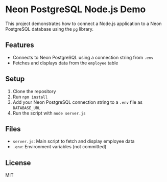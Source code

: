 # Neon PostgreSQL Node.js Demo

This project demonstrates how to connect a Node.js application to a Neon PostgreSQL database using the `pg` library.

## Features
- Connects to Neon PostgreSQL using a connection string from `.env`
- Fetches and displays data from the `employee` table

## Setup
1. Clone the repository
2. Run `npm install`
3. Add your Neon PostgreSQL connection string to a `.env` file as `DATABASE_URL`
4. Run the script with `node server.js`

## Files
- `server.js`: Main script to fetch and display employee data
- `.env`: Environment variables (not committed)

## License
MIT 